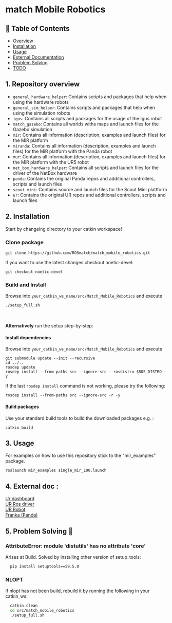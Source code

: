 # match Mobile Robotics

## 📝 Table of Contents

- [Overview](#overview)
- [Installation](#installation)
- [Usage](#usage)
- [External Documentation](#docs)
- [Problem Solving](#problems)
- [TODO](../TODO.md)

## 1. Repository overview <a name = "overview"></a>
* `general_hardware_helper`: Contains scripts and packages that help when using the hardware robots
* `general_sim_helper`: Contains scripts and packages that help when using the simulation robots
* `igus`: Contains all scripts and packages for the usage of the Igus robot
* `match_gazebo`: Contains all worlds withs maps and launch files for the Gazebo simulation
* `mir`: Contains all information (description, examples and launch files) for the MiR platform
* `miranda`: Contains all information (description, examples and launch files) for the MiR platform with the Panda robot
* `mur`: Contains all information (description, examples and launch files) for the MiR platform with the UR5 robot
* `net_box_hardware_helper`: Contains all scripts and launch files for the driver of the NetBox hardware
* `panda`: Contains the original Panda repos and additional controllers, scripts and launch files
* `scout_mini`: Contains source and launch files for the Scout Mini plattform
* `ur`: Contains the original UR repos and additional controllers, scripts and launch files

## 2. Installation <a name = "installation"></a>
Start by changeing directory to your catkin workspace!
### Clone package
```
git clone https://github.com/ROSmatch/match_mobile_robotics.git
```

If you want to use the latest changes checkout noetic-devel:
```
git checkout noetic-devel
```

### Build and Install
Browse into `your_catkin_ws_name/src/Match_Mobile_Robotics` and execute
```
./setup_full.sh
```
\
\
**Alternatively** run the setup step-by-step:
#### Install dependencies
Browse into `your_catkin_ws_name/src/Match_Mobile_Robotics` and execute
```
git submodule update --init --recursive
cd ../..
rosdep update
rosdep install --from-paths src --ignore-src --rosdistro $ROS_DISTRO -y
```
If the last `rosdep install` command is not working, please try the following:
```
rosdep install --from-paths src --ignore-src -r -y
```

#### Build packages
Use your standard build tools to build the downloaded packages e.g. : 
```
catkin build
```

## 3. Usage <a name="usage"></a>
For examples on how to use this repository stick to the "mir_examples" package.

```
roslaunch mir_examples single_mir_100.launch
```

## 4. External doc <a name="docs"></a>:
[Ur dashboard](https://s3-eu-west-1.amazonaws.com/ur-support-site/15690/Dashboard_Server_CB-Series.pdf)  
[UR Ros driver](https://github.com/UniversalRobots/Universal_Robots_ROS_Driver/tree/64ab483b550a1c079c70162d2d3c2eb21ecde76e)  
[UR Robot](https://github.com/fmauch/universal_robot/tree/3ebf8070ad0869c264fc3df9185fe1865773b2b4)  
[Franka (Panda)](https://frankaemika.github.io/docs/index.html)  

## 5. Problem Solving 🔧  <a name="problems"></a>

### AttributeError: module 'distutils' has no attribute 'core'
Arises at Build. Solved by installing other version of setup_tools:

```bash
  pip install setuptools==59.5.0
```

### NLOPT
If nlopt has not been build, rebuild it by running the following in your catkin_ws:
```bash
  catkin clean
  cd src/match_mobile_robotics
  ./setup_full.sh
```

